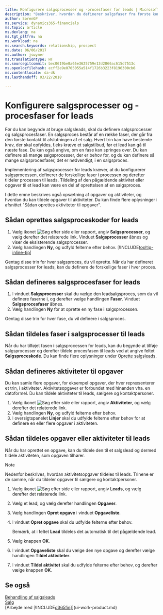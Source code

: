 ```yaml
---
title: Konfigurere salgsprocesser og -procesfaser for leads | Microsoft Docs
description: "Beskriver, hvordan du definerer salgsfaser fra første kontakt til afslutningen for at oprette en salgsproces og tildele den til salgsmuligheder i Finance and Operations, Business edition."
author: SorenGP
ms.service: dynamics365-financials
ms.topic: article
ms.devlang: na
ms.tgt_pltfrm: na
ms.workload: na
ms.search.keywords: relationship, prospect
ms.date: 06/06/2017
ms.author: jswymer
ms.translationtype: HT
ms.sourcegitcommit: bec0619be0a65e3625759e13d2866ac615d7513c
ms.openlocfilehash: ecff2e9e0705055a514f1726b3223f8196300cb6
ms.contentlocale: da-dk
ms.lasthandoff: 03/22/2018

---
```

# <a name="set-up-opportunity-sales-cycles-and-cycle-stages"></a>Konfigurere salgsprocesser og -procesfaser for leads
Før du kan begynde at bruge salgsleads, skal du definere salgsprocesser og salgsprocesfaser. En salgsproces består af en række faser, der går fra den første kontakt til afslutningen af et salg. Hvert trin kan have bestemte krav, der skal opfyldes, f.eks kræve et salgstilbud, før et lead kan gå til næste fase. Du kan også angive, om en fase kan springes over. Du kan definere så mange salgsprocesser, der er behov for, og du kan definere så mange salgsprocesfaser, det er nødvendigt, i en salgsproces.

Implementering af salgsprocesser for leads kræver, at du konfigurerer salgsprocessen, definerer de forskellige faser i processen og derefter tildeler processen til leads. Tildeling af den pågældende aktivitet eller opgaver til et lead kan være en del af oprettelsen af en salgsproces.

I dette emne beskrives også opsætning af opgaver og aktiviteter, og hvordan du kan tildele opgaver til aktiviteter. Du kan finde flere oplysninger i afsnittet "Sådan oprettes aktiviteter til opgaver".

## <a name="to-set-up-opportunity-sales-cycle-codes"></a>Sådan oprettes salgsproceskoder for leads
1. Vælg ikonet ![Søg efter side eller rapport](media/ui-search/search_small.png "Ikonet Søg efter side eller rapport"), angiv **Salgsprocesser**, og vælg derefter det relaterede link. Vinduet **Salgsprocesser** åbnes og viser de eksisterende salgsprocesser.
2. Vælg handlingen **Ny**, og udfyld felterne efter behov. [!INCLUDE[tooltip-inline-tip](includes/tooltip-inline-tip_md.md)]

Gentag disse trin for hver salgsproces, du vil oprette. Når du har defineret salgsprocesser for leads, kan du definere de forskellige faser i hver proces.

## <a name="to-define-opportunity-sales-cycle-stages"></a>Sådan defineres salgsprocesfaser for leads
1. I vinduet **Salgsprocesser** skal du vælge den leadsalgsproces, som du vil definere faserne i, og derefter vælge handlingen **Faser**. Vinduet **Salgsprocesfaser** åbnes.
2. Vælg handlingen **Ny** for at oprette en ny fase i salgsprocessen.

Gentag disse trin for hver fase, du vil definere i salgsproces.

## <a name="to-assign-stage-cycles-to-opportunities"></a>Sådan tildeles faser i salgsprocesser til leads
Når du har tilføjet fasen i salgsprocessen for leads, kan du begynde at tilføje salgsprocesser og derefter tildele procesfasen til leads ved at angive feltet **Salgsproceskode**. Du kan finde flere oplysninger under [Oprette salgsleads](marketing-how-create-opportunities.md).

## <a name="to-set-up-activities-with-tasks"></a>Sådan defineres aktiviteter til opgaver
Du kan samle flere opgaver, for eksempel opgaver, der hver repræsenterer et trin, i aktiviteter. Aktivitetsopgaver er forbundet med hinanden vha. en datoformel. Du kan tildele aktiviteter til leads, sælgere og kontaktpersoner.

1. Vælg ikonet ![Søg efter side eller rapport](media/ui-search/search_small.png "Ikonet Søg efter side eller rapport"), angiv **Aktiviteter**, og vælg derefter det relaterede link.
2. Vælg handlingen **Ny**, og udfyld felterne efter behov.
3. I oversigtspanelet **Linjer** skal du udfylde felterne efter behov for at definere en eller flere opgaver i aktiviteten.

## <a name="to-assign-tasks-or-activities-of-tasks-to-opportunities"></a>Sådan tildeles opgaver eller aktiviteter til leads
Når du har oprettet en opgave, kan du tildele den til et salgslead og dermed tildele aktiviteten, som opgaven tilhører.

> [!NOTE]  
>   Nedenfor beskrives, hvordan aktivitetsopgaver tildeles til leads. Trinene er de samme, når du tildeler opgaver til sælgere og kontaktpersoner.

1. Vælg ikonet ![Søg efter side eller rapport](media/ui-search/search_small.png "Ikonet Søg efter side eller rapport"), angiv **Leads**, og vælg derefter det relaterede link.
2. Vælg et lead, og vælg derefter handlingen **Opgaver**.
3. Vælg handlingen **Opret opgave** i vinduet **Opgaveliste**.
4.  I vinduet **Opret opgave** skal du udfylde felterne efter behov.

    Bemærk, at i feltet **Lead** tildeles det automatisk til det pågældende lead.
5. Vælg knappen **OK**.
6. I vinduet **Opgaveliste** skal du vælge den nye opgave og derefter vælge handlingen **Tildel aktiviteter**.
7. I vinduet **Tildel aktivitet** skal du udfylde felterne efter behov, og derefter vælge knappen **OK**.

## <a name="see-also"></a>Se også
[Behandling af salgsleads](marketing-processing-sales-opportunities.md)  
[Salg](sales-manage-sales.md)  
[Arbejde med [!INCLUDE[d365fin](includes/d365fin_md.md)]](ui-work-product.md)

